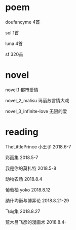# poem

doufancyme 4首

sol 1首

luna 4首

sf 320首

# novel

novel.1 都市爱情

novel_2_malisu 玛丽苏言情大戏

novel_3_infinite-love 无限的爱

# reading

TheLittlePrince 小王子 2018.6-7

彩画集 2018.5-7

我是你的莫扎特 2018.5-8

动物农场 2018.8.4

葡萄柚 yoko 2018.8.12

纳什均衡与博弈论 2018.8.21-29

飞鸟集 2018.8.27

荒木吕飞彦的漫画术 2018.8.4-

